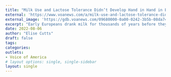 ```yaml
---
title: "Milk Use and Lactose Tolerance Didn’t Develop Hand in Hand in Europe"
external: 'https://www.voanews.com/a/milk-use-and-lactose-tolerance-didn-t-develop-hand-in-hand-in-europe-/6684292.html'
external_image: 'https://gdb.voanews.com/09680000-0a00-0242-3b5b-08da74c70494_cx0_cy9_cw99_w1023_r1_s.jpg'
excerpt: "Early Europeans drank milk for thousands of years before they evolved the ability to fully digest it as adults, scientists say."
date: 2022-08-06
author: "Elise Cutts"
draft: false
tags:
categories:
outlets:
- Voice of America
# layout options: single, single-sidebar
layout: single
---
```


